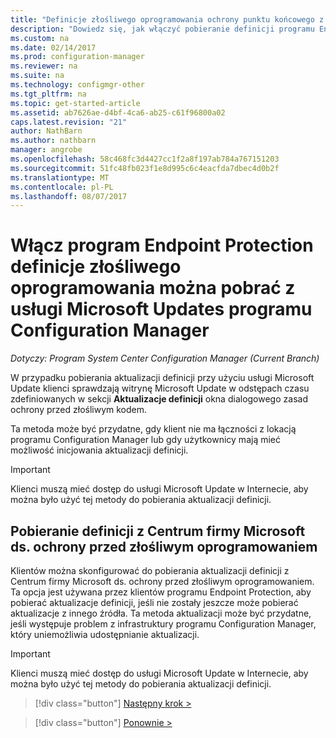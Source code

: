 ```yaml
---
title: "Definicje złośliwego oprogramowania ochrony punktu końcowego z udziału sieciowego | Dokumentacja firmy Microsoft"
description: "Dowiedz się, jak włączyć pobieranie definicji programu Endpoint Protection złośliwego oprogramowania z usługi Microsoft Updates programu Configuration Manager."
ms.custom: na
ms.date: 02/14/2017
ms.prod: configuration-manager
ms.reviewer: na
ms.suite: na
ms.technology: configmgr-other
ms.tgt_pltfrm: na
ms.topic: get-started-article
ms.assetid: ab7626ae-d4bf-4ca6-ab25-c61f96800a02
caps.latest.revision: "21"
author: NathBarn
ms.author: nathbarn
manager: angrobe
ms.openlocfilehash: 58c468fc3d4427cc1f2a8f197ab784a767151203
ms.sourcegitcommit: 51fc48fb023f1e8d995c6c4eacfda7dbec4d0b2f
ms.translationtype: MT
ms.contentlocale: pl-PL
ms.lasthandoff: 08/07/2017
---
```

# <a name="enable-endpoint-protection-malware-definitions-to-download-from-microsoft-updates-for-configuration-manager"></a>Włącz program Endpoint Protection definicje złośliwego oprogramowania można pobrać z usługi Microsoft Updates programu Configuration Manager

*Dotyczy: Program System Center Configuration Manager (Current Branch)*


 W przypadku pobierania aktualizacji definicji przy użyciu usługi Microsoft Update klienci sprawdzają witrynę Microsoft Update w odstępach czasu zdefiniowanych w sekcji **Aktualizacje definicji** okna dialogowego zasad ochrony przed złośliwym kodem.

 Ta metoda może być przydatne, gdy klient nie ma łączności z lokacją programu Configuration Manager lub gdy użytkownicy mają mieć możliwość inicjowania aktualizacji definicji.

> [!IMPORTANT]
>  Klienci muszą mieć dostęp do usługi Microsoft Update w Internecie, aby można było użyć tej metody do pobierania aktualizacji definicji.

## <a name="using-the-microsoft-malware-protection-center-to-download-definitions"></a>Pobieranie definicji z Centrum firmy Microsoft ds. ochrony przed złośliwym oprogramowaniem
 Klientów można skonfigurować do pobierania aktualizacji definicji z Centrum firmy Microsoft ds. ochrony przed złośliwym oprogramowaniem. Ta opcja jest używana przez klientów programu Endpoint Protection, aby pobierać aktualizacje definicji, jeśli nie zostały jeszcze może pobierać aktualizacje z innego źródła. Ta metoda aktualizacji może być przydatne, jeśli występuje problem z infrastruktury programu Configuration Manager, który uniemożliwia udostępnianie aktualizacji.

> [!IMPORTANT]
>  Klienci muszą mieć dostęp do usługi Microsoft Update w Internecie, aby można było użyć tej metody do pobierania aktualizacji definicji.


> [!div class="button"]
[Następny krok >](endpoint-antimalware-policies.md)

> [!div class="button"]
[Ponownie >](endpoint-configure-alerts.md)

